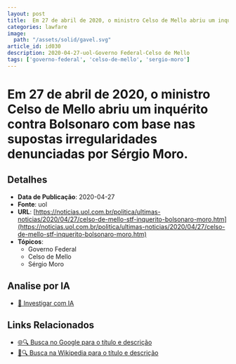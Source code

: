 ```yaml
---
layout: post
title:  Em 27 de abril de 2020, o ministro Celso de Mello abriu um inquérito contra Bolsonaro com base nas supostas irregularidades denunciadas por Sérgio Moro.
categories: lawfare
image: 
  path: "/assets/solid/gavel.svg"
article_id: id030
description: 2020-04-27-uol-Governo Federal-Celso de Mello
tags: ['governo-federal', 'celso-de-mello', 'sergio-moro']
---
```


# Em 27 de abril de 2020, o ministro Celso de Mello abriu um inquérito contra Bolsonaro com base nas supostas irregularidades denunciadas por Sérgio Moro.

## Detalhes
- **Data de Publicação**: 2020-04-27
- **Fonte**: uol
- **URL**: [https://noticias.uol.com.br/politica/ultimas-noticias/2020/04/27/celso-de-mello-stf-inquerito-bolsonaro-moro.htm](https://noticias.uol.com.br/politica/ultimas-noticias/2020/04/27/celso-de-mello-stf-inquerito-bolsonaro-moro.htm)
- **Tópicos**:
  - Governo Federal
  - Celso de Mello
  - Sérgio Moro

## Analise por IA
- [🤖 Investigar com IA](https://www.perplexity.ai/search?q=%22not%C3%ADcia%20artigo%20Brasil%22%20Em%2027%20de%20abril%20de%202020%2C%20o%20ministro%20Celso%20de%20Mello%20abriu%20um%20inqu%C3%A9rito%20contra%20Bolsonaro%20com%20base%20nas%20supostas%20irregularidades%20denunciadas%20por%20S%C3%A9rgio%20Moro.%20uol%202020-04-27)

## Links Relacionados
- [🌐🔍 Busca no Google para o título e descrição](https://www.google.com/search?q=%22not%C3%ADcia%20artigo%20Brasil%22%20Em%2027%20de%20abril%20de%202020%2C%20o%20ministro%20Celso%20de%20Mello%20abriu%20um%20inqu%C3%A9rito%20contra%20Bolsonaro%20com%20base%20nas%20supostas%20irregularidades%20denunciadas%20por%20S%C3%A9rgio%20Moro.%20uol%202020-04-27)
- [📖🔍 Busca na Wikipedia para o título e descrição](https://pt.wikipedia.org/w/index.php?search=%22not%C3%ADcia%20artigo%20Brasil%22%20Em%2027%20de%20abril%20de%202020%2C%20o%20ministro%20Celso%20de%20Mello%20abriu%20um%20inqu%C3%A9rito%20contra%20Bolsonaro%20com%20base%20nas%20supostas%20irregularidades%20denunciadas%20por%20S%C3%A9rgio%20Moro.%20uol%202020-04-27)

